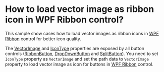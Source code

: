 # How to load vector image as ribbon icon in WPF Ribbon control?

This sample show cases how to load vector images as ribbon icons in [WPF Ribbon](https://www.syncfusion.com/wpf-ui-controls/ribbon) control for better icon quality.

The [VectorImage](https://help.syncfusion.com/cr/wpf/Syncfusion.Windows.Tools.Controls.RibbonButton.html#Syncfusion_Windows_Tools_Controls_RibbonButton_VectorImage) and [IconType](https://help.syncfusion.com/cr/wpf/Syncfusion.Windows.Tools.Controls.RibbonButton.html#Syncfusion_Windows_Tools_Controls_RibbonButton_IconType) properties are exposed by all button controls ([RibbonButton](https://help.syncfusion.com/cr/wpf/Syncfusion.Windows.Tools.Controls.RibbonButton.html), [DropDownButton](https://help.syncfusion.com/cr/wpf/Syncfusion.Windows.Tools.Controls.DropDownButton.html) and [SplitButton](https://help.syncfusion.com/cr/wpf/Syncfusion.Windows.Tools.Controls.SplitButton.html)). You need to set `IconType` property as `VectorImage` and set the path data to `VectorImage` property to load vector image as icon for buttons in [WPF Ribbon](https://www.syncfusion.com/wpf-ui-controls/ribbon) control.

